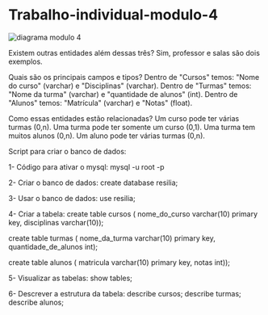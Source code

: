 # Trabalho-individual-modulo-4


![diagrama modulo 4](https://user-images.githubusercontent.com/113626409/215622140-c9657de1-4b43-4b2b-86a9-846812e348ba.png)


Existem outras entidades além dessas três?
Sim, professor e salas são dois exemplos.


Quais são os principais campos e tipos?
Dentro de "Cursos" temos: "Nome do curso" (varchar) e "Disciplinas" (varchar).
Dentro de "Turmas" temos: "Nome da turma" (varchar) e "quantidade de alunos" (int).
Dentro de "Alunos" temos: "Matrícula" (varchar) e "Notas" (float).


Como essas entidades estão relacionadas?
Um curso pode ter várias turmas (0,n).
Uma turma pode ter somente um curso (0,1).
Uma turma tem muitos alunos (0,n).
Um aluno pode ter várias turmas (0,n).



Script para criar o banco de dados:

1- Código para ativar o mysql:
mysql -u root -p


2- Criar o banco de dados:
create database resilia;


3- Usar o banco de dados:
use resilia;


4- Criar a tabela:
create table cursos (
nome_do_curso varchar(10) primary key,
disciplinas varchar(10));

create table turmas (
nome_da_turma varchar(10) primary key,
quantidade_de_alunos int);

create table alunos (
matricula varchar(10) primary key,
notas int));


5- Visualizar as tabelas:
show tables;


6- Descrever a estrutura da tabela:
describe cursos;
describe turmas;
describe alunos;
